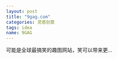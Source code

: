 ```yaml
---
layout: post
title: "9gag.com"
categories: 灵感创意
tags: idea
name: 9GAG
---
```


可能是全球最搞笑的趣图网站，笑可以带来更...<!--break-->
